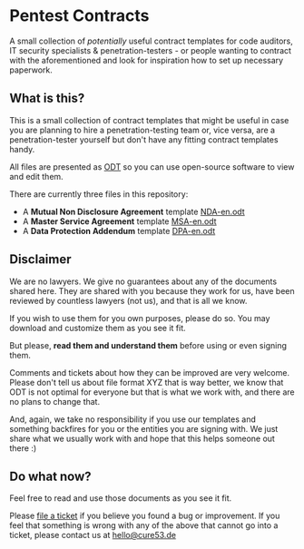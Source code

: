 # Pentest Contracts

A small collection of _potentially_ useful contract templates for code auditors, IT security specialists & penetration-testers - or people wanting to contract with the aforementioned and look for inspiration how to set up necessary paperwork.

## What is this?

This is a small collection of contract templates that might be useful in case you are planning to hire a penetration-testing team or, vice versa, are a penetration-tester yourself but don't have any fitting contract templates handy.

All files are presented as [ODT](https://docs.fileformat.com/word-processing/odt/) so you can use open-source software to view and edit them. 

There are currently three files in this repository:

* A **Mutual Non Disclosure Agreement** template [NDA-en.odt](https://github.com/cure53/Contracts/blob/main/NDA-en.odt)
* A **Master Service Agreement** template [MSA-en.odt](https://github.com/cure53/Contracts/blob/main/MSA-en.odt)
* A **Data Protection Addendum** template [DPA-en.odt](https://github.com/cure53/Contracts/blob/main/DPA-en.odt)

## Disclaimer

We are no lawyers. We give no guarantees about any of the documents shared here. They are shared with you because they work for us, have been reviewed by countless lawyers (not us), and that is all we know. 

If you wish to use them for you own purposes, please do so. You may download and customize them as you see it fit. 

But please, **read them and understand them** before using or even signing them.

Comments and tickets about how they can be improved are very welcome. Please don't tell us about file format XYZ that is way better, we know that ODT is not optimal for everyone but that is what we work with, and there are no plans to change that.

And, again, we take no responsibility if you use our templates and something backfires for you or the entities you are signing with. We just share what we usually work with and hope that this helps someone out there :)

## Do what now?

Feel free to read and use those documents as you see it fit. 

Please [file a ticket](https://github.com/cure53/Contracts/issues) if you believe you found a bug or improvement. If you feel that something is wrong with any of the above that cannot go into a ticket, please contact us at [hello@cure53.de](mailto:hello@cure53.de)
